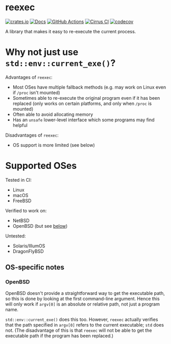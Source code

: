 # reexec

[![crates.io](https://img.shields.io/crates/v/reexec.svg)](https://crates.io/crates/reexec)
[![Docs](https://docs.rs/reexec/badge.svg)](https://docs.rs/reexec)
[![GitHub Actions](https://github.com/cptpcrd/reexec-rs/workflows/CI/badge.svg?branch=master&event=push)](https://github.com/cptpcrd/reexec-rs/actions?query=workflow%3ACI+branch%3Amaster+event%3Apush)
[![Cirrus CI](https://api.cirrus-ci.com/github/cptpcrd/reexec-rs.svg?branch=master)](https://cirrus-ci.com/github/cptpcrd/reexec-rs)
[![codecov](https://codecov.io/gh/cptpcrd/reexec-rs/branch/master/graph/badge.svg)](https://codecov.io/gh/cptpcrd/reexec-rs)

A library that makes it easy to re-execute the current process.

# Why not just use `std::env::current_exe()`?

Advantages of `reexec`:

- Most OSes have multiple fallback methods (e.g. may work on Linux even if `/proc` isn't mounted)
- Sometimes able to re-execute the original program even if it has been replaced (only works on certain platforms, and only when `/proc` is mounted)
- Often able to avoid allocating memory
- Has an `unsafe` lower-level interface which some programs may find helpful

Disadvantages of `reexec`:

- OS support is more limited (see below)

# Supported OSes

Tested in CI:

- Linux
- macOS
- FreeBSD

Verified to work on:

- NetBSD
- OpenBSD (but see [below](#openbsd))

Untested:

- Solaris/IllumOS
- DragonFlyBSD

## OS-specific notes

### OpenBSD

OpenBSD doesn't provide a straightforward way to get the executable path, so this is done by looking at the first command-line argument. Hence this will only work if `argv[0]` is an absolute or relative path, not just a program name.

`std::env::current_exe()` does this too. However, `reexec` actually verifies that the path specified in `argv[0]` refers to the current executable; `std` does not. (The disadvantage of this is that `reexec` will not be able to get the executable path if the program has been replaced.)
